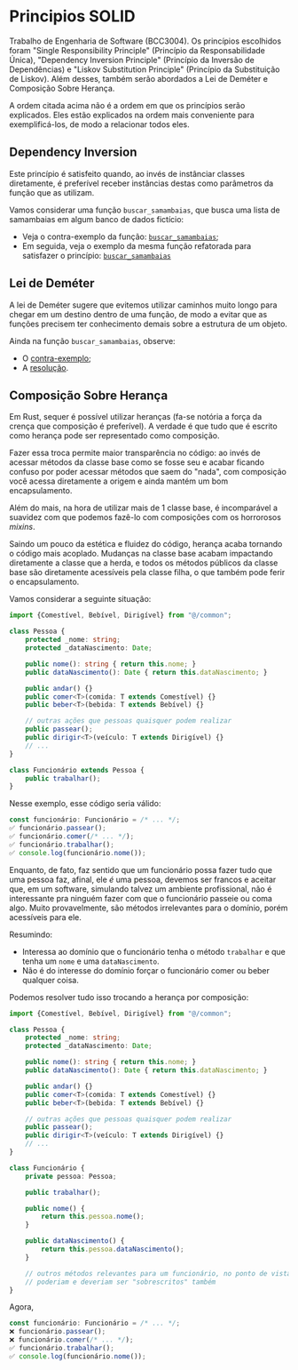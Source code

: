 # Principios SOLID
Trabalho de Engenharia de Software (BCC3004). Os princípios escolhidos foram "Single Responsibility Principle"
(Princípio da Responsabilidade Única), "Dependency Inversion Principle" (Princípio da Inversão de Dependências)
e "Liskov Substitution Principle" (Princípio da Substituição de Liskov). Além desses, também serão abordados a
Lei de Deméter e Composição Sobre Herança.

A ordem citada acima não é a ordem em que os princípios serão explicados. Eles estão explicados na ordem mais
conveniente para exemplificá-los, de modo a relacionar todos eles.

## Dependency Inversion
Este princípio é satisfeito quando, ao invés de instânciar classes diretamente, é preferível receber instâncias destas
como parâmetros da função que as utilizam.

Vamos considerar uma função `buscar_samambaias`, que busca uma lista de samambaias em algum banco de dados
fictício:
- Veja o contra-exemplo da função: [`buscar_samambaias`](./exemplos/src/donts/dependency_inversion.rs);
- Em seguida, veja o exemplo da mesma função refatorada para satisfazer o princípio:
    [`buscar_samambaias`](./exemplos/src/dos/dependency_inversion.rs)

## Lei de Deméter
A lei de Deméter sugere que evitemos utilizar caminhos muito longo para chegar em um destino dentro de uma função,
de modo a evitar que as funções precisem ter conhecimento demais sobre a estrutura de um objeto.

Ainda na função `buscar_samambaias`, observe:
- O [contra-exemplo](./exemplos/src/donts/demeter.rs);
- A [resolução](./exemplos/src/dos/demeter.rs).

## Composição Sobre Herança
Em Rust, sequer é possível utilizar heranças (fa-se notória a força da crença que composição é preferível).
A verdade é que tudo que é escrito como herança pode ser representado como composição.

Fazer essa troca permite maior transparência no código: ao invés de acessar métodos da classe base como se fosse
seu e acabar ficando confuso por poder acessar métodos que saem do "nada", com composição você acessa diretamente
a origem e ainda mantém um bom encapsulamento.

Além do mais, na hora de utilizar mais de 1 classe base, é incomparável a suavidez com que podemos fazê-lo com
composições com os horrorosos *mixins*.

Saindo um pouco da estética e fluidez do código, herança acaba tornando o código mais acoplado. Mudanças na classe
base acabam impactando diretamente a classe que a herda, e todos os métodos públicos da classe base são diretamente
acessíveis pela classe filha, o que também pode ferir o encapsulamento.

Vamos considerar a seguinte situação:
```ts
import {Comestível, Bebível, Dirigível} from "@/common";

class Pessoa {
    protected _nome: string;
    protected _dataNascimento: Date;

    public nome(): string { return this.nome; }
    public dataNascimento(): Date { return this.dataNascimento; }

    public andar() {}
    public comer<T>(comida: T extends Comestível) {}
    public beber<T>(bebida: T extends Bebível) {}

    // outras ações que pessoas quaisquer podem realizar
    public passear();
    public dirigir<T>(veículo: T extends Dirigível) {}
    // ...
}

class Funcionário extends Pessoa {
    public trabalhar();
}
```

Nesse exemplo, esse código seria válido:
```ts
const funcionário: Funcionário = /* ... */;
✅ funcionário.passear();
✅ funcionário.comer(/* ... */);
✅ funcionário.trabalhar();
✅ console.log(funcionário.nome());
```

Enquanto, de fato, faz sentido que um funcionário possa fazer tudo que uma pessoa faz, afinal, ele *é* uma pessoa,
devemos ser francos e aceitar que, em um software, simulando talvez um ambiente profissional, não é interessante
pra ninguém fazer com que o funcionário passeie ou coma algo. Muito provavelmente, são métodos irrelevantes para o
domínio, porém acessíveis para ele.

Resumindo:
- Interessa ao domínio que o funcionário tenha o método `trabalhar` e que tenha um `nome` e uma `dataNascimento`.
- Não é do interesse do domínio forçar o funcionário comer ou beber qualquer coisa.

Podemos resolver tudo isso trocando a herança por composição:
```ts
import {Comestível, Bebível, Dirigível} from "@/common";

class Pessoa {
    protected _nome: string;
    protected _dataNascimento: Date;

    public nome(): string { return this.nome; }
    public dataNascimento(): Date { return this.dataNascimento; }

    public andar() {}
    public comer<T>(comida: T extends Comestível) {}
    public beber<T>(bebida: T extends Bebível) {}

    // outras ações que pessoas quaisquer podem realizar
    public passear();
    public dirigir<T>(veículo: T extends Dirigível) {}
    // ...
}

class Funcionário {
    private pessoa: Pessoa;

    public trabalhar();

    public nome() {
        return this.pessoa.nome();
    }

    public dataNascimento() {
        return this.pessoa.dataNascimento();
    }

    // outros métodos relevantes para um funcionário, no ponto de vista do nosso domínio fictício
    // poderiam e deveriam ser "sobrescritos" também
}
```

Agora,
```ts
const funcionário: Funcionário = /* ... */;
❌ funcionário.passear();
❌ funcionário.comer(/* ... */);
✅ funcionário.trabalhar();
✅ console.log(funcionário.nome());
```

<!-- 
## Single Responsibility Principle
Este princípio diz que um método/classe/função deve ter somente uma responsabilidade.

Ironicamente, mesmo após a separação, a composição do método ainda consiste em executar várias coisas, porém
cada etapa está encapsulada na sua própria função (que pode ser reutilizada mais tarde). Isso quer dizer que
podemos satisfazer esse requesito por meio de refatorações.

Confira a função ` -->